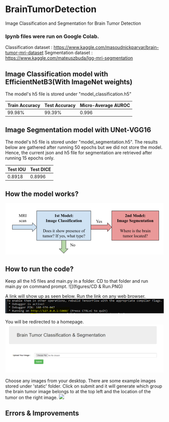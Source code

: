 # BrainTumorDetection
Image Classification and Segmentation for Brain Tumor Detection

### Ipynb files were run on Google Colab.
Classification dataset : https://www.kaggle.com/masoudnickparvar/brain-tumor-mri-dataset
Segmentation dataset : https://www.kaggle.com/mateuszbuda/lgg-mri-segmentation

## Image Classification model with EfficientNetB3(With ImageNet weights)
The model's h5 file is stored under "model_classification.h5"

 Train Accuracy  | Test Accuracy | Micro-Average AUROC| 
| ------------- | ------------- | ------------- |
| 99.98%  | 99.39%  | 0.996




## Image Segmentation model with UNet-VGG16
The model's h5 file is stored under "model_segmentation.h5".
The results below are gathered after running 50 epochs but we did not store the model. Hence, the current json and h5 file for segmentation are retrieved after running 15 epochs only.

Test IOU  | Test DICE | 
| ------------- | ------------- | 
| 0.8918  | 0.8996  |

## How the model works?
![](figures/FlowChat.PNG)

## How to run the code?
Keep all the h5 files and main.py in a folder. CD to that folder and run main.py on command prompt. 
![](figures/CD & Run.PNG)

A link will show up as seen below. Run the link on any web browser.
![](figures/link.PNG)

You will be redirected to a homepage.
![](figures/HomePage.PNG)

Choose any images from your desktop. There are some example images stored under 'static' folder. Click on submit and it will generate which group the brain tumor image belongs to at the top left and the location of the tumor on the right image.
![](https://github.com/andylow1704/BrainTumorDetection/blob/5bfa7fefe8eb707d92550701fa701e1e1791c4ee/figures/False%20Positive.PNG)

## Errors & Improvements
